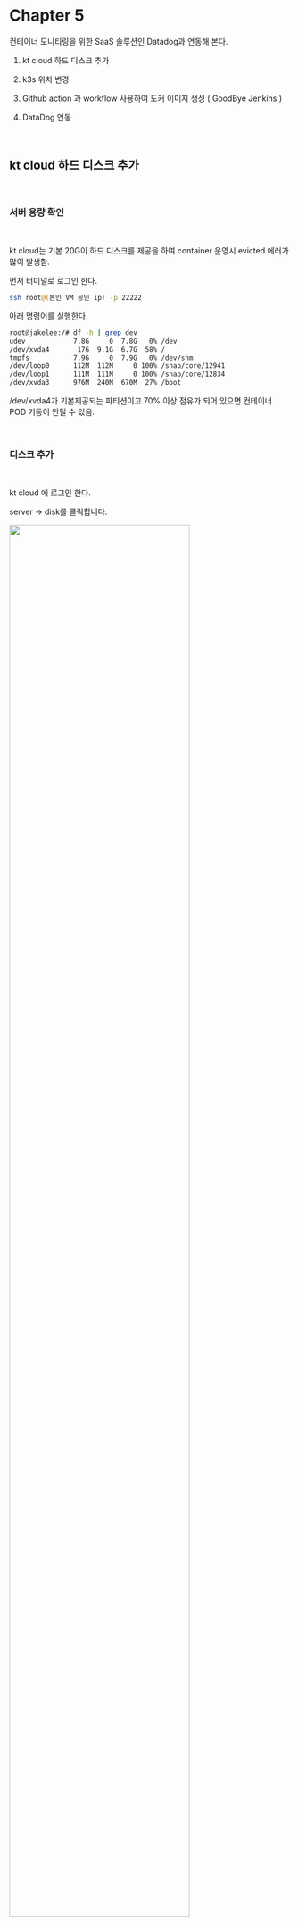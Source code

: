 # Chapter 5 
   
컨테이너 모니티링을 위한 SaaS 솔루션인 Datadog과 연동해 본다.  

1. kt cloud 하드 디스크 추가

2. k3s 위치 변경

3. Github action 과 workflow 사용하여 도커 이미지 생성 ( GoodBye Jenkins )

4. DataDog 연동


 
<br/>

##  kt cloud 하드 디스크 추가

<br/>

### 서버 용량 확인 

<br/>

kt cloud는 기본 20G이 하드 디스크를 제공을 하여 container 운영시 evicted 
에러가 많이 발생함.  

먼저 터미널로 로그인 한다.  

```bash
ssh root@(본인 VM 공인 ip) -p 22222
``` 

아래 명령어를 실행한다.  

```bash
root@jakelee:/# df -h | grep dev
udev            7.8G     0  7.8G   0% /dev
/dev/xvda4       17G  9.1G  6.7G  58% /
tmpfs           7.9G     0  7.9G   0% /dev/shm
/dev/loop0      112M  112M     0 100% /snap/core/12941
/dev/loop1      111M  111M     0 100% /snap/core/12834
/dev/xvda3      976M  240M  670M  27% /boot
```

/dev/xvda4가 기본제공되는 파티션이고 70% 이상 점유가 되어 있으면 컨테이너 POD 기동이 안될 수 있음.  

<br/>

### 디스크 추가  

<br/>

kt cloud 에 로그인 한다.    

server -> disk를 클릭합니다.  


<img src="./assets/disk_add1.png" style="width: 80%; height: auto;"/>   

create disk 를 클릭합니다.

<img src="./assets/disk_add2.png" style="width: 80%; height: auto;"/>   

아래와 같이 값을 선택합니다.  

- zone : KOR-Seoul M2 ( 현재 교육 환경은  M2 zone에 설치 )
- name : host 이름과 같이 설정 ( 식별을 편하게 하기 위함 )
- product : SSD ( 빠른 성능 )
- size : 50G 

launch 버튼을 클릭하여 디스크를 생성하며 약간의 시간 소요.

<img src="./assets/disk_add3.png" style="width: 80%; height: auto;"/>   

state 상태가 Release라고 나오며 붉은색으로 표시됨. 이것은 아직 서버에 디스크가 연결 되지 않았다는 의미.  

<img src="./assets/disk_add4.png" style="width: 80%; height: auto;"/>   

connect 버튼을 클릭을 하면 연결할 서버가 나오고 원하는 대상 서버를 선택합니다.  

<img src="./assets/disk_add5.png" style="width: 80%; height: auto;"/>   

아래 메시지가 나오면 ok를 클릭합니다. 

<img src="./assets/disk_add6.png" style="width: 60%; height: auto;"/>   

완료가 되면 status가 connect 로 나오고 kt cloud 에서는 해야 할 일은 완료 되었습니다.   

<img src="./assets/disk_add7.png" style="width: 80%; height: auto;"/>   

<br/>

### 디스크 붙이기 

<br/>

터미널로 로그인 한다.  

```bash
ssh root@(본인 VM 공인 ip) -p 22222
```  
아래 명령어를 실행한다.  

```bash
root@jakelee:/# fdisk -l
```

<img src="./assets/disk_add_fdisk.png" style="width: 80%; height: auto;"/>   

/dev/xvdb 라는 디스크가 추가 된걸 확인 할수 있습니다.  

위에서 확인한 디바이스 파티션의 포맷을 진행합니다. ( 리눅스 파티션 ext4 )

```bash
root@jakelee:/# mkfs.ext4 /dev/xvdb
```  

포맷이 완료되면 UUID를 확인할 수 있습니다.   위에서도 보이지만 아래의 명령어를 통해서도 UUID를 확인할 수 있습니다.  

```bash
root@jakelee:/# blkid
/dev/xvdb: UUID="f7f5fb33-80f0-4eda-b103-4be9b6aa070e" TYPE="ext4"
/dev/xvda2: UUID="2feb6a8f-952a-4b49-9e39-03b712dc75d3" TYPE="swap" PARTUUID="94574b76-926a-4d85-b78c-f370c646afd9"
/dev/xvda3: UUID="2cab3d8f-b495-43a2-9ea4-db1a02bce959" TYPE="ext4" PARTUUID="375daaec-397a-4545-a75a-6ab586eed954"
/dev/xvda4: UUID="89a01c64-beb2-4de2-bd8b-7aa7146e41ee" TYPE="ext4" PARTUUID="25f58f5f-6d2a-4c4b-96e9-f8345dcf4d16"
/dev/loop0: TYPE="squashfs"
/dev/loop1: TYPE="squashfs"
/dev/xvda1: PARTUUID="6eb8e524-4b89-4dfc-9d73-d259d395f4ac"
```  

이제 디스크를 사용하기 위해 마운트 할 차례입니다. 먼저 마운트 할 대상 폴더를 만들어줍니다.  

```bash
root@jakelee:/# mkdir -p /data
```  

자동 마운트를 위해 마운트 정보를 /etc/fstab 파일에 추가합니다.  

```bash
root@jakelee:/# vi /etc/fstab
```  

이제 마운트를 적용합니다.  

```bash
root@jakelee:/# mount -a
```  

<img src="./assets/disk_mount.png" style="width: 80%; height: auto;"/>   

아래 명령어를 실행하여 /data 마운트 포인트가 생성된걸 확인합니다.  

```bash
root@jakelee:/# df -h | grep dev
udev            7.8G     0  7.8G   0% /dev
/dev/xvda4       17G  9.1G  6.7G  58% /
tmpfs           7.9G     0  7.9G   0% /dev/shm
/dev/loop0      112M  112M     0 100% /snap/core/12941
/dev/loop1      111M  111M     0 100% /snap/core/12834
/dev/xvdb        49G     0   49G   0% /data
/dev/xvda3      976M  240M  670M  27% /boot
```  

<br/>

##  k3s 위치 변경

<br/>

### k3s 신규 폴더 생성 

<br/>

먼저 /var/lib/rancher를 /data 폴더에 복사합니다.  

```
cp -rp /var/lib/rancher /data
```  

rancher폴더가 생성된 것을 확인 할 수 있습니다.  
```
root@jakelee:/# ls /data
rancher
```  

<br/>

### k3s 위치 변경

<br/>

k3s 서비스의 시작 위치를 확인하기 위해 아래 명령어를 실행합니다.    

```bash
root@jakelee:/# systemctl status k3s
● k3s.service - Lightweight Kubernetes
   Loaded: loaded (/etc/systemd/system/k3s.service; enabled; vendor preset: enabled)
   Active: active (running) since Sat 2022-04-30 12:04:31 KST; 22h ago
     Docs: https://k3s.io
  Process: 989 ExecStartPre=/sbin/modprobe overlay (code=exited, status=0/SUCCESS)
  Process: 978 ExecStartPre=/sbin/modprobe br_netfilter (code=exited, status=0/SUCCESS)
  Process: 956 ExecStartPre=/bin/sh -xc ! /usr/bin/systemctl is-enabled --quiet nm-cloud-setup.serv
 Main PID: 990 (k3s-server)
    Tasks: 506
```  

서비스 위치는 /etc/systemd/system/k3s.service 이란 것을 확인 할 수 있고  
vi 에디터로 /etc/systemd/system/k3s.service 를 수정합니다.  

ExecStart 구문에서 --data-dir=/data/rancher/k3s 를 추가합니다.


```bash
# before
ExecStart=/usr/local/bin/k3s \
    server  \
        '--tls-san' \
        '210.106.105.165' \

# after
ExecStart=/usr/local/bin/k3s \
    server \
        '--data-dir=/data/rancher/k3s' \
        '--tls-san' \
        '210.106.105.165' \

```  

시스템 데몬과 k3s를 재기동 합니다.  

```bash
systemctl daemon-reload 
systemctl restart k3s
```  

정상기동을 확인합니다.   

```bash
systemctl status k3s
```  

신규 파티션 ( /dev/xvdb )에 disk가 사용되는지 확인 합니다.

```bash
root@jakelee:/# df -h | grep dev
udev            7.8G     0  7.8G   0% /dev
/dev/xvda4       17G  9.0G  6.8G  58% /
tmpfs           7.9G     0  7.9G   0% /dev/shm
/dev/loop0      112M  112M     0 100% /snap/core/12941
/dev/loop1      111M  111M     0 100% /snap/core/12834
/dev/xvdb        49G  6.5G   41G  14% /data
/dev/xvda3      976M  240M  670M  27% /boot
```  

k3s 에서 evicted 된 pod를 정리한다.   
아래 명령어를 실행하면 Pod가 재기동 된다.    

```bash
kubectl drain --delete-emptydir-data --ignore-daemonsets --force < node 이름 > && kubectl uncordon < node 이름 >
```

```bash
root@jakelee:~# kubectl drain --delete-emptydir-data --ignore-daemonsets --force jakelee && kubectl uncordon jakelee
node/jakelee cordoned
WARNING: ignoring DaemonSet-managed Pods: monitoring/prometheus-prometheus-node-exporter-2dgkh, kube-system/svclb-traefik-ppwjm, default/my-datadog-5vtk6
evicting pod kube-system/local-path-provisioner-84bb864455-gsm9c
argocd-applicationset-controller-66689cbf4b-czwx7
evicting pod monitoring/prometheus-grafana-75898f6f7b-bwgd6
I0501 20:52:09.033684   24024 request.go:665] Waited for 1.000050949s due to client-side throttling, not priority and fairness, request: POST:https://127.0.0.1:6443/api/v1/namespaces/monitoring/pods/alertmanager-prometheus-kube-prometheus-alertmanager-0/eviction
pod/argocd-notifications-controller-5f8c5d6fc5-7sr85 evicted
pod/argocd-server-5bbd4cfc66-rhwpj evicted
pod/coredns-96cc4f57d-jwlxm evicted
kube-prometheus-operator-85bcb96fcb-jfql6 evicted
pod/prometheus-prometheus-kube-prometheus-prometheus-0 evicted
pod/alertmanager-prometheus-kube-prometheus-alertmanager-0 evicted
I0501 20:52:19.187060   24024 request.go:665] Waited for 3.595956327s due to client-side throttling, not priority and fairness, request: GET:https://127.0.0.1:6443/api/v1/namespaces/dev/pods/dev-edu6-cc658fb7b-dr7mw
pod/mynginx-69d586ff67-m284g evicted
pod/prometheus-kube-state-metrics-77698656df-c6jl2 evicted
pod/dev-edu6-cc658fb7b-zm4dh evicted
node/jakelee evicted
node/jakelee uncordoned
```  

disk full 이 발생한 경우는 아래 명령어를 사용하여 disk-pressure- 관련 메시지를 확인한다.  

```bash
kubectl describe node < node 명 >
```  

taint 명령어를 사용하여 해당 node를 untaint 하여  pod 가 schedule 되게 한다.   

```bash  
kubectl taint nodes jakelee node.kubernetes.io/disk-pressure- 
```  

<br/>

##  Github action 과 worlflow 사용하여 도커 이미지 생성 ( Goodbye Jenkins )

<br/>

### GitHub Package

<br/>

github 에서도 Packages 라는 이름으로 도커 레지스트리를 기능을 지원한다.  
현재 private은 500 메가 까지는 제공을 하고 있다.  

docker 이미지 이름은 앞에 ghcr.io가 붙는다.  
github의 본인 계정으로 이동하면 packages tab을 볼수 있다.  

<img src="./assets/github_package.png" style="width: 80%; height: auto;"/>  

<br/>

### GitHub Docker 이미지 빌드 후 github package 에 push 

<br/>

우리가 그동안 Jenkins 를 통하여 Docker Build 를 수행 했지만 이제는
Github의 Action , workflow 기능을 이용하여 빌드를 수행해본다.   

<br/>

https://github.com/shclub/edu7 를 본인의 github에 fork 한다.  

Actions tab 을 클릭한다.  

<img src="./assets/github_action1.png" style="width: 80%; height: auto;"/>  

템플릿 목록이 나오고 먼저 Github package 에  push 하기 위해서 Publish Docker Container Template을 선택한다.  
configure 를 클릭한다.  

<img src="./assets/github_action_template.png" style="width: 80%; height: auto;"/>  

docker-publish.yml 화일이 아래 처럼 생기고 schedule 부분의 2개 라인만
주석 처리하고 Start commit을 클릭한다.  

<img src="./assets/github_action3.png" style="width: 100%; height: auto;"/>  

./github/workflows 폴더가 생성이 되고 docker-publish.yml 화일이 생성 된것을 확인 할수 있다.  

<img src="./assets/github_action4.png" style="width: 100%; height: auto;"/>  

다시 Actions Tab을 클릭한다.  
Docker 라는 workflow 가 생성이되고 오른편에 pipeline 이 실행 되고 있는것을  확인할 수있다.  

<img src="./assets/github_action5.png" style="width: 100%; height: auto;"/>  

정상적으로 수행이되면 파란색으로 아이콘이 변경이되고 에러가 발생하면 붉은색으로 나온다.  

<img src="./assets/github_action6.png" style="width: 100%; height: auto;"/>  

해당 파이프라인 클릭 ( create  Docker-publish.yml ) 하면 빌드 화면으로 넘어가고 Build를 클릭하면 오른편에 파이프라인 세부 로그를 볼 수있다.  

<img src="./assets/github_action7.png" style="width: 100%; height: auto;"/>  

생성된 빌드 이미지를 보기 위해서는 본인 계정을 클릭한다.  

<img src="./assets/github_action8.png" style="width: 100%; height: auto;"/>  

repository에서도 오른편에서 package 를 통해 확인 할 수도 있다.  

<img src="./assets/github_action8-1.png" style="width: 100%; height: auto;"/>  

Packages를 클릭하면 신규로 생성된 도커 이미지를 확인 할 수 있다.  

<img src="./assets/github_action9.png" style="width: 100%; height: auto;"/>  

해당 도커 이미지를 클릭하면 docker pull을 위한 도커 이미지를 명령어를 확인 할 수 있고 오른편에는
package를 설정할수 있다.  

기본 설정은 public 이다.  

<img src="./assets/github_action10.png" style="width: 100%; height: auto;"/>  

생성된 도커를  터미널 창에서 아래와 같이 실행한다.  
기본 tag는 master 이다.  


```bash
root@jakelee:~# docker run ghcr.io/shclub/edu7:master
 * Serving Flask app 'app' (lazy loading)
 * Environment: production
   WARNING: This is a development server. Do not use it in a production deployment.
   Use a production WSGI server instead.
 * Debug mode: off
 * Running on all addresses (0.0.0.0)
   WARNING: This is a development server. Do not use it in a production deployment.
 * Running on http://127.0.0.1:5000
 * Running on http://172.17.0.2:5000 (Press CTRL+C to quit)
 ```  

  
<br/>

### GitHub Docker 이미지 빌드 후 docker hub  에 push 

<br/>

GitHub package 가 아닌 Docker hub 에 push 해본다.  

Actions Tab으로 이동하여 New workflow를 클릭한다.  

<img src="./assets/github_action11.png" style="width: 100%; height: auto;"/>  

root 폴더의 docker-hub-publish.yml 화일을 내용을 복사한다.  
아래와 같이 생성이 되면 화일명을 docker-hub-publish.yml로 변경을 하고 image 이름을 원하는 이름으로 변경한다.  

<img src="./assets/github_action12.png" style="width: 100%; height: auto;"/>  

start commit 버튼을 클릭하면 화일이 신규로 생긴것을 확인할 수가 있고  빌드가 수행이 된다.  

<img src="./assets/github_action13.png" style="width: 100%; height: auto;"/>  

Actions Tab 으로 이동하면 Publish Docker image 가 생성이 되고 빌드 파이프 라인이 성공 1개 에러 1개가 발생 한 것을 확인 할 수 있다.  

<img src="./assets/github_action14.png" style="width: 100%; height: auto;"/>  

에러를 클릭하면 세부 파이프라인 창으로 이동을 하고 오른편 화면에 에러가 난 곳을 확장 하여 에러메시지를
 확인한다.  

에러 메시지는  Github Repository (edu7)에 도커 허브 credential을 만들지 않아서 발생한 에러이다.

<img src="./assets/github_action15.png" style="width: 100%; height: auto;"/>  

도커 허브 Credential을 만들기 위해서 setting -> secret 으로 이동하여 Action을 클릭한다.  

<img src="./assets/github_action_docker1.png" style="width: 100%; height: auto;"/>  

New Repository Secret를 클릭한다.  

<img src="./assets/github_action_docker2.png" style="width: 100%; height: auto;"/>  

docker-hub-publish.yml 에 생성한 것처럼 설정을 한다.   

```bash
with:
          username: ${{ secrets.DOCKER_USERNAME }}
          password: ${{ secrets.DOCKER_PASSWORD }}
```

아래와 같이 secret을 생성한다.  

<img src="./assets/github_action_docker3.png" style="width: 100%; height: auto;"/>   

2개의 secret이 생성된 것을 확인 할수 있다.  

<img src="./assets/github_action_docker4.png" style="width: 100%; height: auto;"/>   

Actions Tab 으로 이동하여 Publish Docker image 를 선택하고 에러난 화면을 클릭하여 세부 파이프라인 창으로 이동한다.  

<img src="./assets/github_action_docker5.png" style="width: 100%; height: auto;"/>  

오른쪽 상단에 Re-run failed job을 선택한다.  

<img src="./assets/github_action_docker6.png" style="width: 100%; height: auto;"/>  

Re-run jobs를 클릭한다.  

<img src="./assets/github_action_docker7.png" style="width: 100%; height: auto;"/>  

다시 파이프라인을 재실행을 한다.  

<img src="./assets/github_action_docker8.png" style="width: 100%; height: auto;"/>  

성공으로 빌드 된것을 확인 할 수 있다.  

<img src="./assets/github_action_docker9.png" style="width: 100%; height: auto;"/>  

도커 허브로 이동하여 생성된 이미지를 확인한다.  

<img src="./assets/github_action_docker10.png" style="width: 100%; height: auto;"/>  


<br/>

### 수동으로 Actions workflow 실행 

<br/>

workflow는 schedule 또는 event trigger를 통해서 동작을 하지만 수동으로 원할때만 빌드 할수 있도록 구성을 할 수 있다. 

<br/>

docker-hub-publish.yml 화엘에서 on 아래에 아래와 같이 추가해 준다.  
기존의 값은 주석 처리한다.  

```bash
on:      
  workflow_dispatch:
    inputs:
      name:
        description: "TAG"
        required: true
        default: "master"
#  schedule:
#    - cron: '25 2 * * *'
#  push:
#    branches: [ master ]
#    # Publish semver tags as releases.
#    tags: [ 'v*.*.*' ]
#  pull_request:
#    branches: [ master ]
```  

Commit을 하고 Actions Tab으로 이동하면 아래와 같이 Run workflow 버튼이 생성된 것을 확인 할 수 있다.  

버튼을 클릭하면 설정한 Input 값이 나오고 Run을 하면 실행이 된다.  

<img src="./assets/github_action_manual.png" style="width: 80%; height: auto;"/>  


##  DataDog 연동

<br/>

SaaS 형 All-In-One 모니터링 솔루션인 DataDog과 연동합니다.
### 가입하기

<br/>

브라우저에서 https://www.datadoghq.com/ 로 이동한후 Free Trial을 클릭합니다. 

무료 계정은 14일간 사용이 가능하다.  

처음에 나오는 항목은 datadog 서버의 위치를 선택하게 되며 이번 예제는 US5를 기준으로 설명합니다.  

<img src="./assets/datadog_signup.png" style="width: 80%; height: auto;"/>  

가입 완료 후 로그인을 할때 서버위치를 선택하고 로그인 합니다. ( US5 선택 )  

<img src="./assets/datadog_select_zone.png" style="width: 80%; height: auto;"/>  

Agent Setup 화면이 나오면 왼쪽 상단의 Dog 아이콘을 클릭합니다.  

<img src="./assets/datadog_home.png" style="width: 80%; height: auto;"/> 

DataDog과 연동하기 위해서는 API / APP Key가 필요합니다.  

먼저 기 생성된 API key 와 APP Key를 생성 하기 위해서  왼쪽 하단의 계정을 클릭하고 Organization Setting을 클릭합니다.  

<img src="./assets/datadog_apikey_find1.png" style="width: 80%; height: auto;"/> 

API Keys를 클릭합니다.  
<img src="./assets/datadog_apikey_find2.png" style="width: 80%; height: auto;"/> 

APK Key를 클릭하면 오른쪽 화면에 Key라는 값을 확인 할 수 있습니다.  

<img src="./assets/datadog_apikey_find3.png" style="width: 80%; height: auto;"/> 

Key 가 있는 라인을 클릭하면 화면이 Pop-up이 되고 Copy 버튼을 클릭하여 key를 복사합니다.  

<img src="./assets/datadog_apikey_find4.png" style="width: 80%; height: auto;"/>   

API Key는 하나가 기본적으로 생성이 되지만 APP Key는 직접 생성해야 합니다.  

Application Keys를 선택하고 New Key를 클릭합니다.  

<img src="./assets/datadog_appkey1.png" style="width: 80%; height: auto;"/>   

Name는 원하는 값을 입력하고 Create key 버튼을 클릭합니다.  

<img src="./assets/datadog_appkey2.png" style="width: 80%; height: auto;"/> 

APP key가 생성되고  Copy key 버튼을 클릭하여 APP Key를 저장합니다.  
 
<img src="./assets/datadog_appkey3.png" style="width: 80%; height: auto;"/> 

<br/>

###  Agent 설정

<br/>

이제 kubernetes 모니터링을 위해서 DataDog Agent 를 설치합니다.  

먼저 터미널로 로그인 한다.  

```bash
ssh root@(본인 VM 공인 ip) -p 22222
``` 

github이 본인 계정의 edu7 repository에서 datadog-values.yaml 을 복사하여 서버에 같은 이름으로 화일을 생성합니다.  

```bash 
root@jakelee:~# ls datadog-values.yaml
datadog-values.yaml
```  

vi에디터로 화일을 열고 API Key와  APP Key를 본인의 것으로 수정합니다.  
site 정보는 us5로 되어 있고 clusterName은 원하는 것으로 변경하면 됩니다.  

```bash 
datadog:
  site: us5.datadoghq.com
  apiKey: f007473b3e34cc378d7c3fc83bce6c65
  appKey: c230ae82f285af1742bd1aa46a32140381180bd6
  # If not using secrets, then use apiKey and appKey instead
  #apiKeyExistingSecret: datadog-secret
  #appKeyExistingSecret: datadog-secret
  clusterName: default
```  

kt cloud는 kernel 버전이 낮아 아래 옵션을 true로 설정하면 에러가 발생하여 false로 설정한다.  

```
systemProbe:
    enableTCPQueueLength: false
```  

datadog namespace를 생성합니다.   

```bash
root@jakelee:~# kubectl create namespace datadog
namespace/datadog created
```  

secret 형식으로 api key 와 app key를 사용하기 위해서는 secret 를 생성합니다.  


```bash
kubectl create secret generic datadog-secrets --from-literal api-key=<본인 api key> --from-literal app-key=<본인 app key>  
```
실제 예  

```bash
kubectl create secret generic datadog-secrets --from-literal api-key=f007473b3e34cc378d7c3fc83bce6c65 --from-literal app-key=c230ae82f285af1742bd1aa46a32140381180bd6 -n data dog
```

helm repository를 추가 합니다.  

```bash
helm repo add datadog https://helm.datadoghq.com
```  

helm 차트의 최신 버전을 가져 옵니다.    

```bash
helm repo update
```  

진행하기 전에 아래 명령어를 먼저 수행한다.  

```bash
export KUBECONFIG=/etc/rancher/k3s/k3s.yaml
```  

반복 작업을 하지 않기 위해 아래와 같이 실행한다.

```bash
# /etc/profile을 vi 에디터로 오픈한다.
vi /etc/profile
# 아래 구문을 추가하고 저장한다.
export KUBECONFIG=/etc/rancher/k3s/k3s.yaml
#  수정된 값을 적용한다.
source /etc/profile
```  

helm (버전 3.x) 을 사용하여 Datadog Agent 를 deploy 합니다.  

```bash
helm install -f datadog-values.yaml my-datadog datadog/datadog -n datadog
```  

정상적으로 배포가 되었는지 pod를 조회해 본다.  

```bash
root@jakelee:~# kubectl get po -n datadog
NAME                                            READY   STATUS    RESTARTS   AGE
my-datadog-5vtk6                                3/3     Running   0          34h
my-datadog-kube-state-metrics-f9c786668-gmkfg   1/1     Running   0          168m
my-datadog-cluster-agent-77fb7d877c-n4d8v       1/1     Running   0          168m
```  

web browser의 data dog에서 Infrastructure -> Infrastructure List로 이동한다.  

<img src="./assets/datadog_infra_list.png" style="width: 80%; height: auto;"/>  

Agent가 잘 작동하면 우리가 설정한 서버이름과 정보가 보인다.  

<img src="./assets/datadog_infra_server.png" style="width: 80%; height: auto;"/>   

<br/>

서버 Metric 정보도 확인 할수 있다.  

<img src="./assets/datadog_infra_server_detail.png" style="width: 80%; height: auto;"/>   

Cluster Agent를 설정하였기 때문에 kubernetes의 container 정보를 확인 할 수도 있다.  

<img src="./assets/datadog_infra_server_container.png" style="width: 80%; height: auto;"/>

live container 를 클릭하면 좀더 자세한 k8s 컨테이너 정보를 실시간으로 확인 할 수 있다.  

<img src="./assets/datadog_k8s_container.png" style="width: 80%; height: auto;"/>  

실시간 정보 이외에도 위 상단의 prev 버튼으로 과거의 metric 정보도 확인 할 수 있다.  

<img src="./assets/datadog_k8s_container_prev.png" style="width: 80%; height: auto;"/>

<br/>

###  Log / Trace 설정

<br/>

인프라 Metric은 위에서 처럼 Agent를 설치하면 되지만 Application의 Log 와 Trace를 위해서는 별도 설정이 필요하다.  

APM -> Docs 메뉴로 이동한다.  

<img src="./assets/datadog_docs1.png" style="width: 80%; height: auto;"/>  

Container Based -> Kubernetes -> Helm Chart -> Python을 선택한다.  

<img src="./assets/datadog_docs2.png" style="width: 80%; height: auto;"/>  

Agenst Setup은 이미 완료 했기 때문에 Configure your application container for APM 으로 이동한다.  

오른쪽 메뉴를 다 체크를 하면 왼쪽 yaml 파일에 내용이 추가 된것을 확인할수 있다.  

<img src="./assets/datadog_docs3.png" style="width: 80%; height: auto;"/>  



```bash 
root@jakelee:~# ls datadog-values.yaml
datadog-values.yaml
```  


## 과제

<br/>

### 과제 1

현재 Docker Root 디렉토리를 /data로 변경한다.  

도커도 위와 같이 폴더를 변경 할 수 있습니다.    

- TIP 
    - 현재 Docker Root 디렉토리 확인
        - docker info | grep "Docker Root Dir"
    - 도커 status 정보
        - systemctl status docker
    - ExecStart로 시작하는 라인 끝에 --data-root=/data/docker 추가

